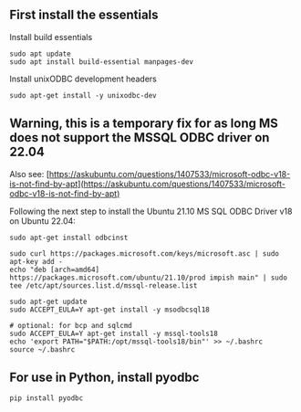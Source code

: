 ## First install the essentials
Install build essentials
```
sudo apt update
sudo apt install build-essential manpages-dev
```
Install unixODBC development headers
```
sudo apt-get install -y unixodbc-dev
```

## Warning, this is a temporary fix for as long MS does not support the MSSQL ODBC driver on 22.04

Also see: [https://askubuntu.com/questions/1407533/microsoft-odbc-v18-is-not-find-by-apt](https://askubuntu.com/questions/1407533/microsoft-odbc-v18-is-not-find-by-apt)

Following the next step to install the Ubuntu 21.10 MS SQL ODBC Driver v18 on Ubuntu 22.04:
```
sudo apt-get install odbcinst

sudo curl https://packages.microsoft.com/keys/microsoft.asc | sudo apt-key add -
echo "deb [arch=amd64] https://packages.microsoft.com/ubuntu/21.10/prod impish main" | sudo tee /etc/apt/sources.list.d/mssql-release.list

sudo apt-get update
sudo ACCEPT_EULA=Y apt-get install -y msodbcsql18

# optional: for bcp and sqlcmd
sudo ACCEPT_EULA=Y apt-get install -y mssql-tools18
echo 'export PATH="$PATH:/opt/mssql-tools18/bin"' >> ~/.bashrc
source ~/.bashrc
```

## For use in Python, install pyodbc
```
pip install pyodbc
```
